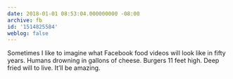 ```yaml
---
date: 2018-01-01 08:53:04.000000000 -08:00
archive: fb
id: '1514825584'
weblog: false
---
```


Sometimes I like to imagine what Facebook food videos will look like in fifty years. Humans drowning in gallons of cheese. Burgers 11 feet high. Deep fried will to live. It’ll be amazing.
